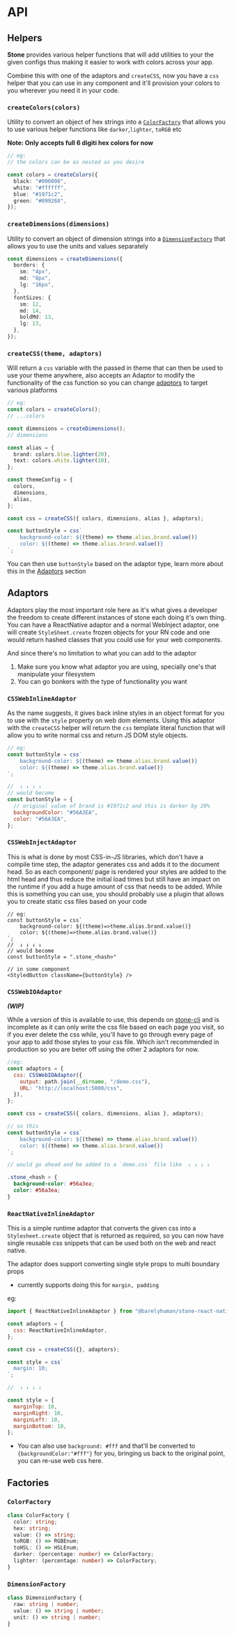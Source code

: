 # API

## Helpers

**Stone** provides various helper functions that will add utilities to your the given configs thus making it easier to work with colors across your app.

Combine this with one of the adaptors and `createCSS`, now you have a `css` helper that you can use in any component and it'll provision your colors to you wherever you need it in your code.

### `createColors(colors)`

Utility to convert an object of hex strings into a [`ColorFactory`](#colorfactory) that allows you to use various helper functions like `darker`,`lighter`, `toRGB` etc

**Note: Only accepts full 6 digiti hex colors for now**

```ts
// eg:
// the colors can be as nested as you desire

const colors = createColors({
  black: "#000000",
  white: "#ffffff",
  blue: "#1971c2",
  green: "#099268",
});
```

### `createDimensions(dimensions)`

Utility to convert an object of dimension strings into a [`DimensionFactory`](#dimensionfactory) that allows you to use the units and values separately

```ts
const dimensions = createDimensions({
  borders: {
    sm: "4px",
    md: "8px",
    lg: "16px",
  },
  fontSizes: {
    sm: 12,
    md: 14,
    boldMd: 13,
    lg: 13,
  },
});
```

### `createCSS(theme, adaptors)`

Will return a `css` variable with the passed in theme that can then be used to use your theme anywhere, also accepts an Adaptor to modify the functionality of the css function so you can change [adaptors](#adaptors) to target various platforms

```ts
// eg:
const colors = createColors();
// ...colors

const dimensions = createDimensions();
// dimensions

const alias = {
  brand: colors.blue.lighter(20),
  text: colors.white.lighter(10),
};

const themeConfig = {
  colors,
  dimensions,
  alias,
};

const css = createCSS({ colors, dimensions, alias }, adaptors);

const buttonStyle = css`
    background-color: ${(theme) => theme.alias.brand.value()}
    color: ${(theme) => theme.alias.brand.value()}
`;
```

You can then use `buttonStyle` based on the adaptor type, learn more about this in the [Adaptors](#adaptors) section

## Adaptors

Adaptors play the most important role here as it's what gives a developer the freedom to create different instances of stone each doing it's own thing. You can have a ReactNative adaptor and a normal WebInject adaptor, one will create `StyleSheet.create` frozen objects for your RN code and one would return hashed classes that you could use for your web components.

And since there's no limitation to what you can add to the adaptor

1. Make sure you know what adaptor you are using, specially one's that manipulate your filesystem
2. You can go bonkers with the type of functionality you want

### `CSSWebInlineAdaptor`

As the name suggests, it gives back inline styles in an object format for you to use with the `style` property on web dom elements. Using this adaptor with the `createCSS` helper will return the `css` template literal function that will allow you to write normal css and return JS DOM style objects.

```js
// eg:
const buttonStyle = css`
    background-color: ${(theme) => theme.alias.brand.value()}
    color: ${(theme) => theme.alias.brand.value()}
`;

//  ↓ ↓ ↓ ↓
// would become
const buttonStyle = {
  // original value of brand is #1971c2 and this is darker by 20%
  backgroundColor: "#56A3EA",
  color: "#56A3EA",
};
```

### `CSSWebInjectAdaptor`

This is what is done by most CSS-in-JS libraries, which don't have a compile time step, the adaptor generates css and adds it to the document head. So as each component/ page is rendered your styles are added to the html head and thus reduce the initial load times but still have an impact on the runtime if you add a huge amount of css that needs to be added.
While this is something you can use, you should probably use a plugin that allows you to create static css files based on your code

```tsx
// eg:
const buttonStyle = css`
    background-color: ${(theme)=>theme.alias.brand.value()}
    color: ${(theme)=>theme.alias.brand.value()}
`;
//  ↓ ↓ ↓ ↓
// would become
const buttonStyle = ".stone_<hash>"

// in some component
<StyledButton className={buttonStyle} />
```

### `CSSWebIOAdaptor`

_**(WIP)**_

While a version of this is available to use, this depends on [stone-cli](https://github.com/barelyhuman/stone-cli) and is incomplete as it can only write the css file based on each page you visit, so if you ever delete the css while, you'll have to go through every page of your app to add those styles to your css file. Which isn't recommended in production so you are beter off using the other 2 adaptors for now.

```js
//eg:
const adaptors = {
  css: CSSWebIOAdaptor({
    output: path.join(__dirname, "/demo.css"),
    URL: "http://localhost:5000/css",
  }),
};

const css = createCSS({ colors, dimensions, alias }, adaptors);

// so this
const buttonStyle = css`
    background-color: ${(theme) => theme.alias.brand.value()}
    color: ${(theme) => theme.alias.brand.value()}
`;

// would go ahead and be added to a `demo.css` file like  ↓ ↓ ↓ ↓
```

```css
.stone_<hash > {
  background-color: #56a3ea;
  color: #56a3ea;
}
```

### `ReactNativeInlineAdaptor`

This is a simple runtime adaptor that converts the given css into a `Stylesheet.create` object that is returned as required, so you can now have single reusable css snippets that can be used both on the web and react native.

The adaptor does support converting single style props to multi boundary props

- currently supports doing this for `margin, padding`

eg:

```js
import { ReactNativeInlineAdaptor } from "@barelyhuman/stone-react-native";

const adaptors = {
  css: ReactNativeInlineAdaptor,
};

const css = createCSS({}, adaptors);

const style = css`
  margin: 10;
`;

//  ↓ ↓ ↓ ↓

const style = {
  marginTop: 10,
  marginRight: 10,
  marginLeft: 10,
  marginBottom: 10,
};
```

- You can also use `background: #fff` and that'll be converted to `{backgroundColor:"#fff"}` for you, bringing us back to the original point, you can re-use web css here.

## Factories

### `ColorFactory`

```ts
class ColorFactory {
  color: string;
  hex: string;
  value: () => string;
  toRGB: () => RGBEnum;
  toHSL: () => HSLEnum;
  darker: (percentage: number) => ColorFactory;
  lighter: (percentage: number) => ColorFactory;
}
```

### `DimensionFactory`

```ts
class DimensionFactory {
  raw: string | number;
  value: () => string | number;
  unit: () => string | number;
}
```
